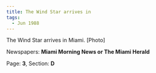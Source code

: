 ```yaml
---  
title: The Wind Star arrives in  
tags:  
  - Jun 1988  
---  
```

  
The Wind Star arrives in Miami. [Photo]  
  
Newspapers: **Miami Morning News or The Miami Herald**  
  
Page: **3**, Section: **D** 
